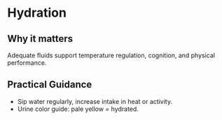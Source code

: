 # Hydration

## Why it matters
Adequate fluids support temperature regulation, cognition, and physical performance.

## Practical Guidance
- Sip water regularly, increase intake in heat or activity.
- Urine color guide: pale yellow = hydrated.
